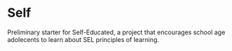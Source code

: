 # Self
Preliminary starter for Self-Educated, a project that encourages school age adolecents to learn about SEL principles of learning. 
